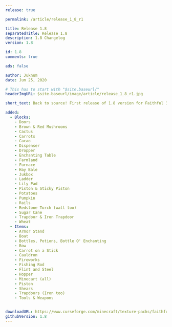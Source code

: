 ```yaml
---
release: true

permalink: /article/release_1_8_r1

title: Release 1.8
separatedTitle: Release 1.8
description: 1.8 Changelog
version: 1.8

id: 1.8
comments: true

ads: false

author: Juknum
date: Jun 25, 2020

# This has to start with "$site.baseurl/"
headerImgURL: $site.baseurl/image/article/release_1_8_r1.jpg

short_text: Back to source! First release of 1.8 version for Faithful 3D!

added:
  - Blocks:
    - Doors
    - Brown & Red Mushrooms
    - Cactus
    - Carrots
    - Cacao
    - Dispenser
    - Dropper
    - Enchanting Table
    - Farmland
    - Furnace
    - Hay Bale
    - Jukbox
    - Ladder
    - Lily Pad
    - Piston & Sticky Piston
    - Potatoes
    - Pumpkin
    - Rails
    - Redstone Torch (wall too)
    - Sugar Cane
    - Trapdoor & Iron Trapdoor
    - Wheat
  - Items:
    - Armor Stand
    - Boat
    - Bottles, Potions, Bottle O' Enchanting
    - Bow
    - Carrot on a Stick
    - Cauldron
    - Fireworks
    - Fishing Rod
    - Flint and Steel
    - Hopper
    - Minecart (all)
    - Piston
    - Shears
    - Trapdoors (Iron too)
    - Tools & Weapons


downloadURL: https://www.curseforge.com/minecraft/texture-packs/faithful-3d/files/2988355
githubVersion: 1.8
---
```

